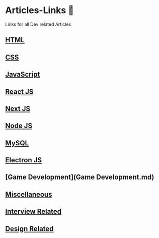 # Articles-Links :balloon:
Links for all Dev related Articles

## [HTML](HTML.md)

## [CSS](CSS.md)

## [JavaScript](JavaScript.md)

## [React JS](React-JS.md)

## [Next JS](Next-JS.md)

## [Node JS](Node-JS.md)

## [MySQL](MySQL.md)

## [Electron JS](Electron-JS.md)

## [Game Development](Game Development.md)

## [Miscellaneous](Misc.md)

## [Interview Related](Interview.md)

## [Design Related](Design-Related.md)
